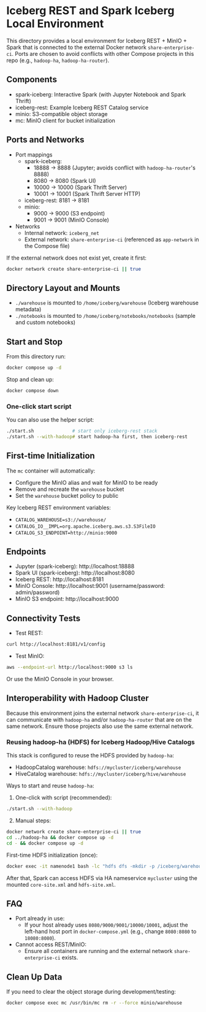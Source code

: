 # Iceberg REST and Spark Iceberg Local Environment

This directory provides a local environment for Iceberg REST + MinIO + Spark that is connected to the external Docker network `share-enterprise-ci`. Ports are chosen to avoid conflicts with other Compose projects in this repo (e.g., `hadoop-ha`, `hadoop-ha-router`).

## Components
- spark-iceberg: Interactive Spark (with Jupyter Notebook and Spark Thrift)
- iceberg-rest: Example Iceberg REST Catalog service
- minio: S3-compatible object storage
- mc: MinIO client for bucket initialization

## Ports and Networks
- Port mappings
  - spark-iceberg:
    - 18888 -> 8888 (Jupyter; avoids conflict with `hadoop-ha-router`'s 8888)
    - 8080  -> 8080 (Spark UI)
    - 10000 -> 10000 (Spark Thrift Server)
    - 10001 -> 10001 (Spark Thrift Server HTTP)
  - iceberg-rest: 8181 -> 8181
  - minio:
    - 9000 -> 9000 (S3 endpoint)
    - 9001 -> 9001 (MinIO Console)
- Networks
  - Internal network: `iceberg_net`
  - External network: `share-enterprise-ci` (referenced as `app-network` in the Compose file)

If the external network does not exist yet, create it first:
```bash
docker network create share-enterprise-ci || true
```

## Directory Layout and Mounts
- `./warehouse` is mounted to `/home/iceberg/warehouse` (Iceberg warehouse metadata)
- `./notebooks` is mounted to `/home/iceberg/notebooks/notebooks` (sample and custom notebooks)

## Start and Stop
From this directory run:
```bash
docker compose up -d
```
Stop and clean up:
```bash
docker compose down
```

### One-click start script
You can also use the helper script:
```bash
./start.sh              # start only iceberg-rest stack
./start.sh --with-hadoop# start hadoop-ha first, then iceberg-rest
```

## First-time Initialization
The `mc` container will automatically:
- Configure the MinIO alias and wait for MinIO to be ready
- Remove and recreate the `warehouse` bucket
- Set the `warehouse` bucket policy to public

Key Iceberg REST environment variables:
- `CATALOG_WAREHOUSE=s3://warehouse/`
- `CATALOG_IO__IMPL=org.apache.iceberg.aws.s3.S3FileIO`
- `CATALOG_S3_ENDPOINT=http://minio:9000`

## Endpoints
- Jupyter (spark-iceberg): http://localhost:18888
- Spark UI (spark-iceberg): http://localhost:8080
- Iceberg REST: http://localhost:8181
- MinIO Console: http://localhost:9001 (username/password: admin/password)
- MinIO S3 endpoint: http://localhost:9000

## Connectivity Tests
- Test REST:
```bash
curl http://localhost:8181/v1/config
```
- Test MinIO:
```bash
aws --endpoint-url http://localhost:9000 s3 ls
```
Or use the MinIO Console in your browser.

## Interoperability with Hadoop Cluster
Because this environment joins the external network `share-enterprise-ci`, it can communicate with `hadoop-ha` and/or `hadoop-ha-router` that are on the same network. Ensure those projects also use the same external network.

### Reusing hadoop-ha (HDFS) for Iceberg Hadoop/Hive Catalogs
This stack is configured to reuse the HDFS provided by `hadoop-ha`:
- HadoopCatalog warehouse: `hdfs://mycluster/iceberg/warehouse`
- HiveCatalog warehouse: `hdfs://mycluster/iceberg/hive/warehouse`

Ways to start and reuse `hadoop-ha`:
1) One-click with script (recommended):
```bash
./start.sh --with-hadoop
```
2) Manual steps:
```bash
docker network create share-enterprise-ci || true
cd ../hadoop-ha && docker compose up -d
cd - && docker compose up -d
```

First-time HDFS initialization (once):
```bash
docker exec -it namenode1 bash -lc "hdfs dfs -mkdir -p /iceberg/warehouse /iceberg/hive/warehouse && hdfs dfs -chmod -R 777 /iceberg"
```
After that, Spark can access HDFS via HA nameservice `mycluster` using the mounted `core-site.xml` and `hdfs-site.xml`.

## FAQ
- Port already in use:
  - If your host already uses `8080/9000/9001/10000/10001`, adjust the left-hand host port in `docker-compose.yml` (e.g., change `8080:8080` to `18080:8080`).
- Cannot access REST/MinIO:
  - Ensure all containers are running and the external network `share-enterprise-ci` exists.

## Clean Up Data
If you need to clear the object storage during development/testing:
```bash
docker compose exec mc /usr/bin/mc rm -r --force minio/warehouse
```